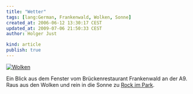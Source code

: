 ```yaml
---
title: "Wetter"
tags: [lang:German, Frankenwald, Wolken, Sonne]
created_at: 2006-06-12 13:30:17 CEST
updated_at: 2009-07-06 21:50:33 CEST
author: Holger Just

kind: article
publish: true
---
```


<a href="http://www.flickr.com/photos/meine-erde/165631256/"><img src="http://static.flickr.com/63/165631256_b933bd63e1.jpg" alt="Wolken" title="Eine Wolkenfront zieht ab." class="center"/></a>

Ein Blick aus dem Fenster vom Brückenrestaurant Frankenwald an der A9. Raus aus den Wolken und rein in die Sonne zu [Rock im Park](/2006/06/ruhig-ists-geworden).